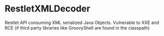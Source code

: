 RestletXMLDecoder
=================

Restlet API consuming XML serialized Java Objects. Vulnerable to XXE and RCE (if third party libraries like GroovyShell are found in the classpath)
